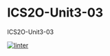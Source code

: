 # ICS2O-Unit3-03
 ICS2O-Unit3-03

[![linter](https://github.com/BigGuyAlex/ICS20-Unit3-03/workflows/linter/badge.svg)](https://github.com/marketplace/actions/super-linter)
